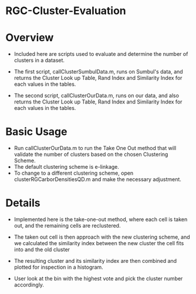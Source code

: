 # RGC-Cluster-Evaluation
# Overview
- Included here are scripts used to evaluate and determine the number of clusters in a dataset. 

- The first script, callClusterSumbulData.m, runs on Sumbul's data, and returns the Cluster Look up Table, Rand Index and Similarity Index for each values in the tables. 

- The second script, callClusterOurData.m, runs on our data, and also returns the Cluster Look up Table, Rand Index and Similarity Index for each values in the tables.

# Basic Usage
- Run callClusterOurData.m to run the Take One Out method that will validate the number of clusters based on the chosen Clustering Scheme.
- The default clustering scheme is e-linkage.
- To change to a different clustering scheme, open clusterRGCarborDensitiesQD.m and make the necessary adjustment.
 

# Details
- Implemented here is the take-one-out method, where each cell is taken out, and the remaining cells are reclustered. 

- The taken out cell is then approach with the new clustering scheme, and we calculated the similarity index between the new cluster the cell fits into and the old cluster

- The resulting cluster and its similarity index are then combined and plotted for inspection in a histogram.

- User look at the bin with the highest vote and pick the cluster number accordingly.




